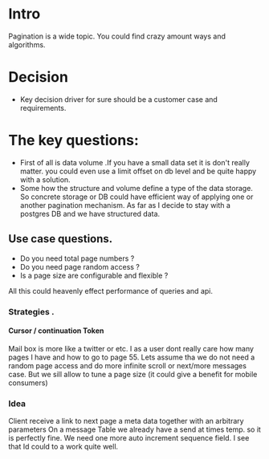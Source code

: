# Intro 
Pagination is a wide topic. You could find crazy amount ways and algorithms. 
# Decision 
- Key decision driver for sure should be a customer case and requirements. 

# The key questions:
- First of all is data volume .If you have a small data set it is don't really matter. you could even use a
limit offset on db level and be quite happy with a solution. 
- Some how the structure and volume define a type of the data storage. So concrete storage or DB could have 
efficient way of applying one or another pagination mechanism. As far as I decide to stay with a postgres DB and we have structured data.
## Use case questions.
- Do you need total page numbers ?
- Do you need page random access ?
- Is a page size are configurable and flexible ?

All this could heavenly effect performance of queries and api. 

### Strategies . 

#### Cursor / continuation Token  
Mail box is more like a twitter or etc. I as a user dont really care how many pages I have and how to go to page 55.
Lets assume tha we do not need a random page access and do more infinite scroll or next/more messages case. 
But we sill allow to tune a page size (it could give a benefit for mobile consumers)

### Idea
 Client receive a link to next page a meta data together with an arbitrary parameters 
 On a message Table we already have a send at times temp. so it is perfectly fine.
 We need one more auto increment sequence field. I see that Id could to a work quite well.
  
  
 

    
  
 